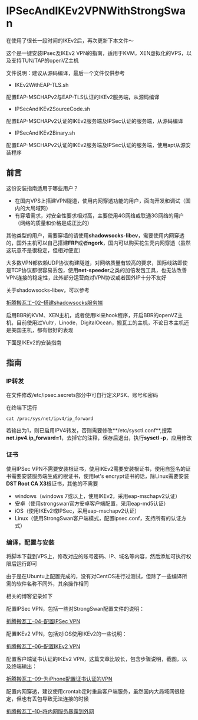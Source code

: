 # IPSecAndIKEv2VPNWithStrongSwan

在使用了很长一段时间的IKEv2后，再次更新下本文件～

这个是一键安装IPsec及IKEv2 VPN的指南，适用于KVM，XEN虚拟化的VPS，以及支持TUN/TAP的openVZ主机

文件说明：建议从源码编译，最后一个文件仅供参考
 
* IKEv2WithEAP-TLS.sh        

配置EAP-MSCHAPv2与EAP-TLS认证的IKEv2服务端，从源码编译

* IPSecAndIKEv2SourceCode.sh

配置EAP-MSCHAPv2认证的IKEv2服务端及IPSec认证的服务端，从源码编译

 * IPSecAndIKEv2Binary.sh     

配置EAP-MSCHAPv2认证的IKEv2服务端及IPSec认证的服务端，使用apt从源安装程序

## 前言
这份安装指南适用于哪些用户？

* 在国内VPS上搭建VPN隧道，使用内网穿透功能的用户，面向开发和调试（国内的大局域网）
* 有穿墙需求，对安全性要求相对高，主要使用4G网络或联通3G网络的用户（网络的质量和价格是成正比的）

其他类型的用户，需要穿墙的请使用**shadowsocks-libev**，需要使用内网穿透的，国外主机可以自己搭建**FRP**或者**ngork**，国内可以购买花生壳内网穿透（虽然这玩意不是很稳定，但相对便宜）

大多数VPN都依赖UDP协议构建隧道，对网络质量有较高的要求，国际线路即使是TCP协议都很容易丢包，使用**net-speeder**之类的加倍发包工具，也无法改善VPN连接的稳定性，此外部分运营商对VPN协议或者国外IP十分不友好

关于shadowsocks-libev，可以参考

[折腾搬瓦工–02–搭建shadowsocks服务端](https://wbuntu.com/?p=44)

启用BBR的KVM、XEN主机，或者使用lkl来hook程序，开启BBR的openVZ主机，目前使用过Vultr，Linode，DigitalOcean，搬瓦工的主机，不论日本主机还是美国主机，都有很好的表现

下面是IKEv2的安装指南

## 指南

### IP转发
在文件修改/etc/ipsec.secrets部分中可自行定义PSK、账号和密码

在终端下运行

    cat /proc/sys/net/ipv4/ip_forward

若输出为1，则已启用IPV4转发，否则需要修改**/etc/sysctl.conf**,搜索**net.ipv4.ip_forward=1**，去掉它的注释，保存后退出，执行**sysctl -p**，应用修改

### 证书
使用IPSec VPN不需要安装根证书，使用IKEv2需要安装根证书，使用自签名的证书需要安装服务端生成的根证书，使用let's encrypt证书的话，除Linux需要安装**DST Root CA X3**根证书，其他的不需要

 * windows（windows 7或以上，使用IKEv2，采用eap-mschapv2认证）
 * 安卓（使用strongswan官方安卓客户端配置，采用eap-md5认证）
 * iOS（使用IKEv2或IPSec，采用eap-mschapv2认证）
 * Linux（使用StrongSwan客户端模式，配置ipsec.conf，支持所有的认证方式）

### 编译，配置与安装

将脚本下载到VPS上，修改对应的账号密码、IP、域名等内容，然后添加可执行权限后运行即可

由于是在Ubuntu上配置完成的，没有对CentOS进行过测试，但除了一些编译所需的软件名称不同外，其余操作相同

相关的博客记录如下

配置IPSec VPN，包括一些对StrongSwan配置文件的说明：

[折腾搬瓦工–04–配置IPSec VPN](https://wbuntu.com/?p=224)

配置IKEv2 VPN，包括对iOS使用IKEv2的一些说明：

[折腾搬瓦工–06–配置IKEv2 VPN](https://wbuntu.com/?p=323)

配置客户端证书认证的IKEv2 VPN，这篇文章比较长，包含步骤说明，截图，以及终端输出：

[折腾搬瓦工–09–为iPhone配置证书认证的VPN](https://wbuntu.com/?p=499)

配置内网穿透，建议使用crontab定时重启客户端服务，虽然国内大局域网很稳定，但也有丢包导致无法连接的时候

[折腾搬瓦工–10–将内网服务暴露到外网](https://wbuntu.com/?p=820)

